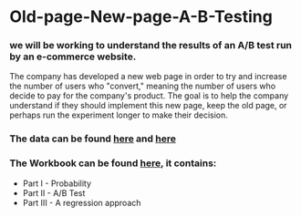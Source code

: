 # Old-page-New-page-A-B-Testing
### we will be working to understand the results of an A/B test run by an e-commerce website.

The company has developed a new web page in order to try and increase the number of users who "convert," meaning the number of users who decide to pay for the company's product. The goal is to help the company understand if they should implement this new page, keep the old page, or perhaps run the experiment longer to make their decision.

### The data can be found [here](https://github.com/SalmaAlmasry/Old-page-New-page-A-B-Testing/blob/main/ab_data.csv) and [here](https://github.com/SalmaAlmasry/Old-page-New-page-A-B-Testing/blob/main/countries.csv)

### The Workbook can be found [here](https://github.com/SalmaAlmasry/Old-page-New-page-A-B-Testing/blob/main/Analyze_ab_test_results_notebook.ipynb), it contains: 
  - Part I - Probability
  - Part II - A/B Test
  - Part III - A regression approach

